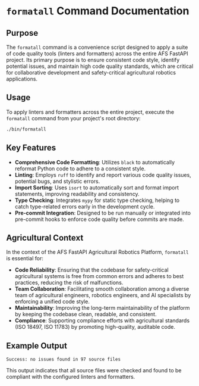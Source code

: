 # `formatall` Command Documentation

## Purpose

The `formatall` command is a convenience script designed to apply a suite of code quality tools (linters and formatters) across the entire AFS FastAPI project. Its primary purpose is to ensure consistent code style, identify potential issues, and maintain high code quality standards, which are critical for collaborative development and safety-critical agricultural robotics applications.

## Usage

To apply linters and formatters across the entire project, execute the `formatall` command from your project's root directory:

```bash
./bin/formatall
```

## Key Features

*   **Comprehensive Code Formatting**: Utilizes `black` to automatically reformat Python code to adhere to a consistent style.
*   **Linting**: Employs `ruff` to identify and report various code quality issues, potential bugs, and stylistic errors.
*   **Import Sorting**: Uses `isort` to automatically sort and format import statements, improving readability and consistency.
*   **Type Checking**: Integrates `mypy` for static type checking, helping to catch type-related errors early in the development cycle.
*   **Pre-commit Integration**: Designed to be run manually or integrated into pre-commit hooks to enforce code quality before commits are made.

## Agricultural Context

In the context of the AFS FastAPI Agricultural Robotics Platform, `formatall` is essential for:

*   **Code Reliability**: Ensuring that the codebase for safety-critical agricultural systems is free from common errors and adheres to best practices, reducing the risk of malfunctions.
*   **Team Collaboration**: Facilitating smooth collaboration among a diverse team of agricultural engineers, robotics engineers, and AI specialists by enforcing a unified code style.
*   **Maintainability**: Improving the long-term maintainability of the platform by keeping the codebase clean, readable, and consistent.
*   **Compliance**: Supporting compliance efforts with agricultural standards (ISO 18497, ISO 11783) by promoting high-quality, auditable code.

## Example Output

```
Success: no issues found in 97 source files
```

This output indicates that all source files were checked and found to be compliant with the configured linters and formatters.
